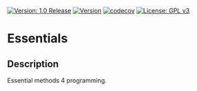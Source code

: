 [![Version: 1.0 Release](https://shields.io/badge/Version-1.0%20Release-green.svg)](https://github.com/smasgl/Essentials)
[![Version](https://travis-ci.com/smasgl/pipeline.svg?branch=main)](https://travis-ci.com/github/smasgl/Essentials
)
[![codecov](https://codecov.io/gh/smasgl/pipeline/branch/main/graph/badge.svg?token=031DBA55ZI)](https://codecov.io/gh/smasgl/Essentials)
[![License: GPL v3](https://shields.io/badge/License-GPL%20v3-blue.svg)](https://www.gnu.org/licenses/gpl-3.0)

# Essentials

## Description

Essential methods 4 programming.
